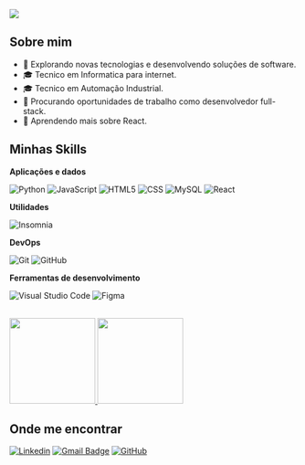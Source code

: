![](https://komarev.com/ghpvc/?username=Faccin27&color=006bed)

## Sobre mim

- 🤔 Explorando novas tecnologias e desenvolvendo soluções de software.
- 🎓 Tecnico em Informatica para internet.
- 🎓 Tecnico em Automação Industrial.
- 💼 Procurando oportunidades de trabalho como desenvolvedor full-stack.
- 🌱 Aprendendo mais sobre React.

## Minhas Skills

**Aplicações e dados**

![Python](https://img.shields.io/badge/-Python-333333?style=flat&logo=Python)
![JavaScript](https://img.shields.io/badge/-JavaScript-333333?style=flat&logo=javascript)
![HTML5](https://img.shields.io/badge/-HTML5-333333?style=flat&logo=HTML5)
![CSS](https://img.shields.io/badge/-CSS-333333?style=flat&logo=CSS3&logoColor=1572B6)
![MySQL](https://img.shields.io/badge/-MySQL-333333?style=flat&logo=mysql)
![React](https://img.shields.io/badge/-React-333333?style=flat&logo=react)

**Utilidades**

![Insomnia](https://img.shields.io/badge/-Insomnia-333333?style=flat&logo=insomnia)

**DevOps**

![Git](https://img.shields.io/badge/-Git-333333?style=flat&logo=git)
![GitHub](https://img.shields.io/badge/-GitHub-333333?style=flat&logo=github)

**Ferramentas de desenvolvimento**

![Visual Studio Code](https://img.shields.io/badge/-Visual%20Studio%20Code-333333?style=flat&logo=visual-studio-code&logoColor=007ACC)
![Figma](https://img.shields.io/badge/-Figma-333333?style=flat&logo=figma&logoColor=007ACC)

<br/>

<a href="https://github.com/Faccin27" title="Perfil de Faccin">
  <img height="150em" src="https://github-readme-stats.vercel.app/api?username=faccin27&show_icons=true&theme=rose_pine&include_all_commits=true&count_private=true"/>
  <img height="150em" src="https://github-readme-stats.vercel.app/api/top-langs/?username=faccin27&layout=compact&langs_count=7&theme=rose_pine"/>
</a>

## Onde me encontrar

[![Linkedin](https://img.shields.io/badge/-guilherme_faccin-blue?style=flat-square&logo=Linkedin&logoColor=white&link=Gui.faccin)](https://www.linkedin.com/in/guilherme-faccin-5b71a5172/)
[![Gmail Badge](https://img.shields.io/badge/-gfaccin27@gmail.com-006bed?style=flat-square&logo=Gmail&logoColor=white&link=mailto:gfaccin27@gmail.com)](mailto:gfaccin27@gmail.com)
[![GitHub](https://img.shields.io/github/followers/Faccin27?label=follow&style=social)](https://github.com/Faccin27/)
